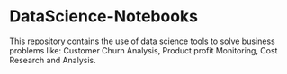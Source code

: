 # DataScience-Notebooks

This repository contains the use of data science tools to solve business problems like: Customer Churn Analysis, Product profit Monitoring, Cost Research and Analysis.
